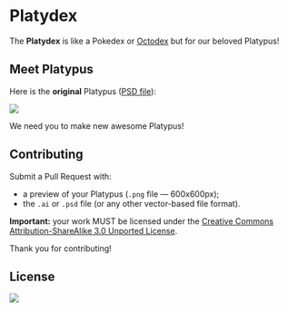 Platydex
========

The **Platydex** is like a Pokedex or [Octodex](http://octodex.github.com/) but for our beloved
Platypus!

## Meet Platypus

Here is the **original** Platypus ([PSD
file](https://github.com/clermontech/documents/blob/master/resources/logo/clermontech_mascotte.psd)):

![](http://clermontech.org/images/clermontech_mascotte_400px.png)

We need you to make new awesome Platypus! 


## Contributing

Submit a Pull Request with:

* a preview of your Platypus (`.png` file — 600x600px);
* the `.ai` or `.psd` file (or any other vector-based file format).

**Important:** your work MUST be licensed under the [Creative Commons Attribution-ShareAlike 3.0
Unported License](http://creativecommons.org/licenses/by-sa/3.0/).

Thank you for contributing!


## License

[![](http://i.creativecommons.org/l/by-sa/3.0/88x31.png)](http://creativecommons.org/licenses/by-sa/3.0/)
